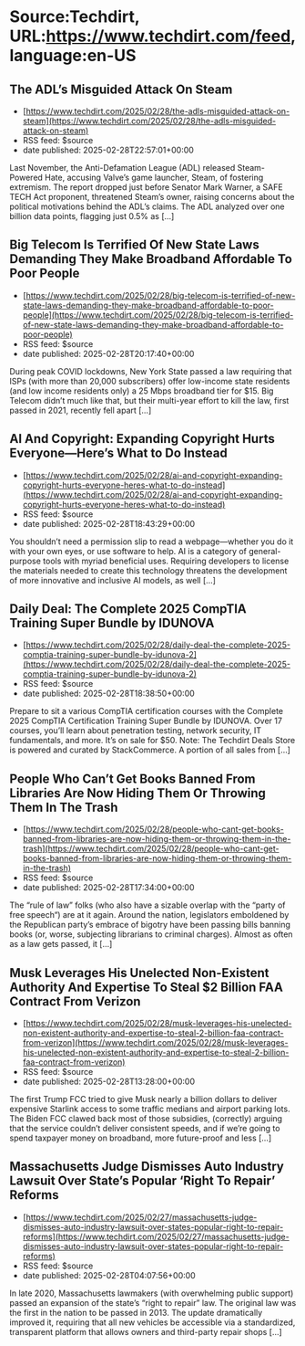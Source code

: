 # Source:Techdirt, URL:https://www.techdirt.com/feed, language:en-US

## The ADL’s Misguided Attack On Steam
 - [https://www.techdirt.com/2025/02/28/the-adls-misguided-attack-on-steam](https://www.techdirt.com/2025/02/28/the-adls-misguided-attack-on-steam)
 - RSS feed: $source
 - date published: 2025-02-28T22:57:01+00:00

Last November, the Anti-Defamation League (ADL) released Steam-Powered Hate, accusing Valve’s game launcher, Steam, of fostering extremism. The report dropped just before Senator Mark Warner, a SAFE TECH Act proponent, threatened Steam’s owner, raising concerns about the political motivations behind the ADL’s claims. The ADL analyzed over one billion data points, flagging just 0.5% as [&#8230;]

## Big Telecom Is Terrified Of New State Laws Demanding They Make Broadband Affordable To Poor People
 - [https://www.techdirt.com/2025/02/28/big-telecom-is-terrified-of-new-state-laws-demanding-they-make-broadband-affordable-to-poor-people](https://www.techdirt.com/2025/02/28/big-telecom-is-terrified-of-new-state-laws-demanding-they-make-broadband-affordable-to-poor-people)
 - RSS feed: $source
 - date published: 2025-02-28T20:17:40+00:00

During peak COVID lockdowns, New York State passed a law requiring that ISPs (with more than 20,000 subscribers) offer low-income state residents (and low income residents only) a 25 Mbps broadband tier for $15. Big Telecom didn’t much like that, but their multi-year effort to kill the law, first passed in 2021, recently fell apart [&#8230;]

## AI And Copyright: Expanding Copyright Hurts Everyone—Here’s What to Do Instead
 - [https://www.techdirt.com/2025/02/28/ai-and-copyright-expanding-copyright-hurts-everyone-heres-what-to-do-instead](https://www.techdirt.com/2025/02/28/ai-and-copyright-expanding-copyright-hurts-everyone-heres-what-to-do-instead)
 - RSS feed: $source
 - date published: 2025-02-28T18:43:29+00:00

You shouldn&#8217;t need a permission slip to read a webpage—whether you do it with your own eyes, or use software to help. AI is a category of general-purpose tools with myriad beneficial uses. Requiring developers to license the materials needed to create this technology threatens the development of more innovative and inclusive AI models, as well [&#8230;]

## Daily Deal: The Complete 2025 CompTIA Training Super Bundle by IDUNOVA
 - [https://www.techdirt.com/2025/02/28/daily-deal-the-complete-2025-comptia-training-super-bundle-by-idunova-2](https://www.techdirt.com/2025/02/28/daily-deal-the-complete-2025-comptia-training-super-bundle-by-idunova-2)
 - RSS feed: $source
 - date published: 2025-02-28T18:38:50+00:00

Prepare to sit a various CompTIA certification courses with the Complete 2025 CompTIA Certification Training Super Bundle by IDUNOVA. Over 17 courses, you&#8217;ll learn about penetration testing, network security, IT fundamentals, and more. It&#8217;s on sale for $50. Note: The Techdirt Deals Store is powered and curated by StackCommerce. A portion of all sales from [&#8230;]

## People Who Can’t Get Books Banned From Libraries Are Now Hiding Them Or Throwing Them In The Trash
 - [https://www.techdirt.com/2025/02/28/people-who-cant-get-books-banned-from-libraries-are-now-hiding-them-or-throwing-them-in-the-trash](https://www.techdirt.com/2025/02/28/people-who-cant-get-books-banned-from-libraries-are-now-hiding-them-or-throwing-them-in-the-trash)
 - RSS feed: $source
 - date published: 2025-02-28T17:34:00+00:00

The &#8220;rule of law&#8221; folks (who also have a sizable overlap with the &#8220;party of free speech&#8220;) are at it again. Around the nation, legislators emboldened by the Republican party&#8217;s embrace of bigotry have been passing bills banning books (or, worse, subjecting librarians to criminal charges). Almost as often as a law gets passed, it [&#8230;]

## Musk Leverages His Unelected Non-Existent Authority And Expertise To Steal $2 Billion FAA Contract From Verizon
 - [https://www.techdirt.com/2025/02/28/musk-leverages-his-unelected-non-existent-authority-and-expertise-to-steal-2-billion-faa-contract-from-verizon](https://www.techdirt.com/2025/02/28/musk-leverages-his-unelected-non-existent-authority-and-expertise-to-steal-2-billion-faa-contract-from-verizon)
 - RSS feed: $source
 - date published: 2025-02-28T13:28:00+00:00

The first Trump FCC tried to give Musk nearly a billion dollars to deliver expensive Starlink access to some&#160;traffic medians and airport parking lots. The Biden FCC&#160;clawed back most of those subsidies, (correctly) arguing that the service couldn’t deliver consistent speeds, and if we’re going to spend taxpayer money on broadband, more future-proof and less [&#8230;]

## Massachusetts Judge Dismisses Auto Industry Lawsuit Over State’s Popular ‘Right To Repair’ Reforms
 - [https://www.techdirt.com/2025/02/27/massachusetts-judge-dismisses-auto-industry-lawsuit-over-states-popular-right-to-repair-reforms](https://www.techdirt.com/2025/02/27/massachusetts-judge-dismisses-auto-industry-lawsuit-over-states-popular-right-to-repair-reforms)
 - RSS feed: $source
 - date published: 2025-02-28T04:07:56+00:00

In late 2020, Massachusetts lawmakers (with overwhelming public support) passed an&#160;expansion of the state’s “right to repair” law.&#160;The original law was the first in the nation to be passed in 2013. The update dramatically improved it, requiring that all new vehicles be accessible via a standardized, transparent platform that allows owners and third-party repair shops [&#8230;]

